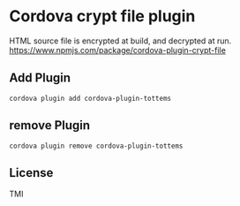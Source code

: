 # Cordova crypt file plugin
HTML source file is encrypted at build, and decrypted at run.  
https://www.npmjs.com/package/cordova-plugin-crypt-file

## Add Plugin
`cordova plugin add cordova-plugin-tottems`
## remove Plugin
`cordova plugin remove cordova-plugin-tottems`
## License
TMI
